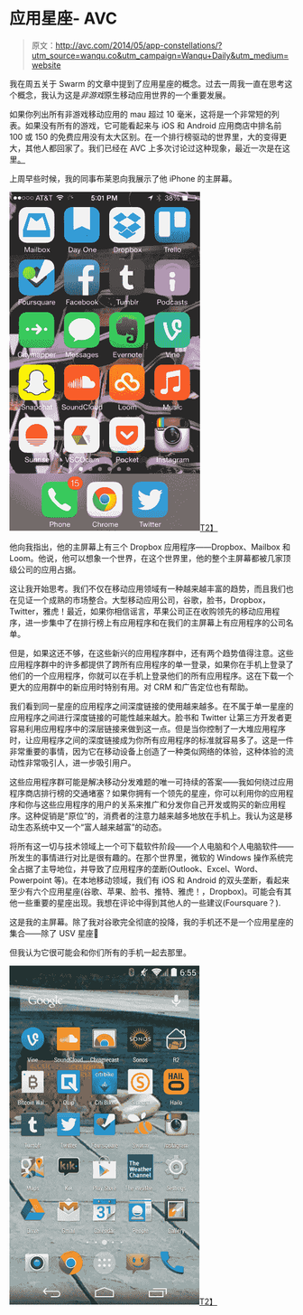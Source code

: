 # 应用星座- AVC

> 原文：<http://avc.com/2014/05/app-constellations/?utm_source=wanqu.co&utm_campaign=Wanqu+Daily&utm_medium=website>

我在周五关于 Swarm 的文章中提到了应用星座的概念。过去一周我一直在思考这个概念，我认为这是*非游戏*原生移动应用世界的一个重要发展。

如果你列出所有非游戏移动应用的 mau 超过 10 毫米，这将是一个非常短的列表。如果没有所有的游戏，它可能看起来与 iOS 和 Android 应用商店中排名前 100 或 150 的免费应用没有太大区别。在一个排行榜驱动的世界里，大的变得更大，其他人都回家了。我们已经在 AVC 上多次讨论过这种现象，最近一次是在这里[。](https://avc.com/2014/04/the-mobile-downturn/)

上周早些时候，我的同事布莱恩向我展示了他 iPhone 的主屏幕。

[![brian's iphone](img/e94fa7b1ca1c715e75dd387ec7132ca7.png)T2】](https://avc.com/wp-content/uploads/2014/05/brians-iphone.png)

他向我指出，他的主屏幕上有三个 Dropbox 应用程序——Dropbox、Mailbox 和 Loom。他说，他可以想象一个世界，在这个世界里，他的整个主屏幕都被几家顶级公司的应用占据。

这让我开始思考。我们不仅在移动应用领域有一种越来越丰富的趋势，而且我们也在见证一个成熟的市场整合。大型移动应用公司，谷歌，脸书，Dropbox，Twitter，雅虎！最近，如果你相信谣言，苹果公司正在收购领先的移动应用程序，进一步集中了在排行榜上有应用程序和在我们的主屏幕上有应用程序的公司名单。

但是，如果这还不够，在这些新兴的应用程序群中，还有两个趋势值得注意。这些应用程序群中的许多都提供了跨所有应用程序的单一登录，如果你在手机上登录了他们的一个应用程序，你就可以在手机上登录他们的所有应用程序。这在下载一个更大的应用群中的新应用时特别有用。对 CRM 和广告定位也有帮助。

我们看到同一星座的应用程序之间深度链接的使用越来越多。在不属于单一星座的应用程序之间进行深度链接的可能性越来越大。脸书和 Twitter 让第三方开发者更容易利用应用程序中的深层链接来做到这一点。但是当你控制了一大堆应用程序时，让应用程序之间的深度链接成为你所有应用程序的标准就容易多了。这是一件非常重要的事情，因为它在移动设备上创造了一种类似网络的体验，这种体验的流动性非常吸引人，进一步吸引用户。

这些应用程序群可能是解决移动分发难题的唯一可持续的答案——我如何绕过应用程序商店排行榜的交通堵塞？如果你拥有一个领先的星座，你可以利用你的应用程序和你与这些应用程序的用户的关系来推广和分发你自己开发或购买的新应用程序。这种促销是“原位”的，消费者的注意力越来越多地放在手机上。我认为这是移动生态系统中又一个“富人越来越富”的动态。

将所有这一切与技术领域上一个可下载软件阶段——个人电脑和个人电脑软件——所发生的事情进行对比是很有趣的。在那个世界里，微软的 Windows 操作系统完全占据了主导地位，并导致了应用程序的垄断(Outlook、Excel、Word、Powerpoint 等)。在本地移动领域，我们有 iOS 和 Android 的双头垄断，看起来至少有六个应用星座(谷歌、苹果、脸书、推特、雅虎！，Dropbox)。可能会有其他一些重要的星座出现。我想在评论中得到其他人的一些建议(Foursquare？).

这是我的主屏幕。除了我对谷歌完全彻底的投降，我的手机还不是一个应用星座的集合——除了 USV 星座🙂

但我认为它很可能会和你们所有的手机一起去那里。

[![fred's home screen](img/97cb872fdee006c66d9cc06aa4659d80.png)T2】](https://avc.com/wp-content/uploads/2014/05/freds-home-screen.png)